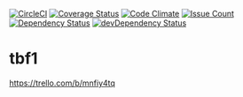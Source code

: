 [![CircleCI](https://circleci.com/gh/korzhev/tbf1.svg?style=svg)](https://circleci.com/gh/korzhev/tbf1)
[![Coverage Status](https://coveralls.io/repos/github/korzhev/tbf1/badge.svg?branch=master)](https://coveralls.io/github/korzhev/tbf1?branch=master)
[![Code Climate](https://codeclimate.com/github/korzhev/tbf1/badges/gpa.svg)](https://codeclimate.com/github/korzhev/tbf1)
[![Issue Count](https://codeclimate.com/github/korzhev/tbf1/badges/issue_count.svg)](https://codeclimate.com/github/korzhev/tbf1)
[![Dependency Status](https://david-dm.org/korzhev/tbf1.svg)](https://david-dm.org/korzhev/tbf1)
[![devDependency Status](https://david-dm.org/korzhev/tbf1/dev-status.svg)](https://david-dm.org/korzhev/tbf1#info=devDependencies)

# tbf1

https://trello.com/b/mnfiy4tq

